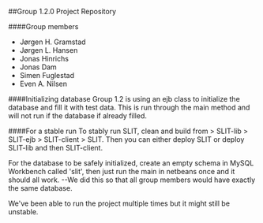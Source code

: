 ##Group 1.2.0 Project Repository

####Group members
- Jørgen H. Gramstad
- Jørgen L. Hansen
- Jonas Hinrichs
- Jonas Dam
- Simen Fuglestad
- Even A. Nilsen

####Initializing database
Group 1.2 is using an ejb class to initialize the database and fill it with test data. This is run through the main method and will not run if the database if already filled.

####For a stable run
To stably run SLIT, clean and build from > SLIT-lib > SLIT-ejb > SLIT-client > SLIT. Then you can either deploy SLIT or deploy SLIT-lib and then SLIT-client. 

For the database to be safely initialized, create an empty schema in MySQL Workbench called 'slit', then just run the main in netbeans once and it should all work. --We did this so that all group members would have exactly the same database.

We've been able to run the project multiple times but it might still be unstable.
